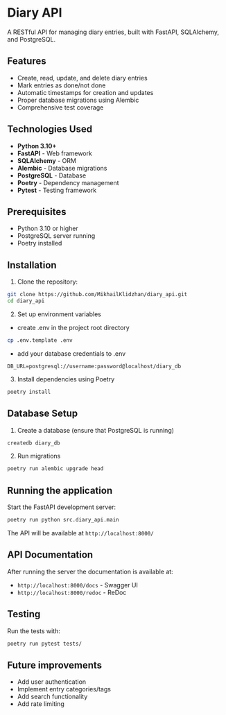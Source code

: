 # Diary API

A RESTful API for managing diary entries, built with FastAPI, SQLAlchemy, and PostgreSQL.

## Features

- Create, read, update, and delete diary entries
- Mark entries as done/not done
- Automatic timestamps for creation and updates
- Proper database migrations using Alembic
- Comprehensive test coverage

## Technologies Used

- **Python 3.10+**
- **FastAPI** - Web framework
- **SQLAlchemy** - ORM
- **Alembic** - Database migrations
- **PostgreSQL** - Database
- **Poetry** - Dependency management
- **Pytest** - Testing framework

## Prerequisites

- Python 3.10 or higher
- PostgreSQL server running
- Poetry installed

## Installation

1. Clone the repository:

```bash
git clone https://github.com/MikhailKlidzhan/diary_api.git
cd diary_api
```

2. Set up environment variables

- create .env in the project root directory

```bash
cp .env.template .env
```

- add your database credentials to .env

```text
DB_URL=postgresql://username:password@localhost/diary_db
```

3. Install dependencies using Poetry

```bash
poetry install
```

## Database Setup

1. Create a database (ensure that PostgreSQL is running)

```bash
createdb diary_db
```

2. Run migrations

```bash
poetry run alembic upgrade head
```

## Running the application

Start the FastAPI development server:

```bash
poetry run python src.diary_api.main
```

The API will be available at `http://localhost:8000/`

## API Documentation

After running the server the documentation is available at:

- `http://localhost:8000/docs` - Swagger UI
- `http://localhost:8000/redoc` - ReDoc

## Testing

Run the tests with:

```bash
poetry run pytest tests/
```

## Future improvements

- Add user authentication
- Implement entry categories/tags
- Add search functionality
- Add rate limiting
